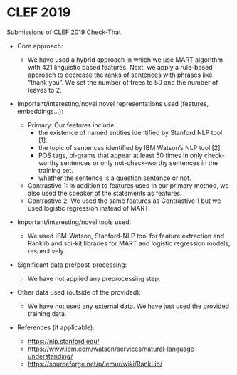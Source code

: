 # CLEF 2019
Submissions of CLEF 2019 Check-That
- Core approach:
    * We have used a hybrid approach in which we use MART algorithm with 421 linguistic based features. Next, we apply a rule-based approach to decrease the ranks of sentences with phrases like “thank you”. We set the number of trees to 50 and the number of leaves to 2.
- Important/interesting/novel novel representations used (features, embeddings...):
    * Primary: Our features include:
        + the existence of named entities identified by Stanford NLP tool [1].
        + the topic of sentences identified by IBM Watson’s NLP tool [2].
        + POS tags, bi-grams that appear at least 50 times in only check-worthy sentences or only not-check-worthy sentences in the training set.
        + whether the sentence is a question sentence or not.
    * Contrastive 1: In addition to features used in our primary method, we also used the speaker of the statements as features.
    * Contrastive 2: We used the same features as Contrastive 1 but we used logistic regression instead of MART.
- Important/interesting/novel tools used:
    * We used IBM-Watson, Stanford-NLP tool for feature extraction and Ranklib and sci-kit libraries for MART and logistic regression models, respectively.

- Significant data pre/post-processing:
    * We have not applied any preprocessing step.

- Other data used (outside of the provided):
    * We have not used any external data. We have just used the provided training data.

- References (if applicable):
    * https://nlp.stanford.edu/ 
    * https://www.ibm.com/watson/services/natural-language-understanding/
    * https://sourceforge.net/p/lemur/wiki/RankLib/
